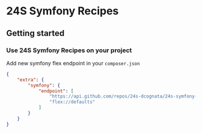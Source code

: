 # 24S Symfony Recipes



## Getting started

### Use 24S Symfony Recipes on your project

Add new symfony flex endpoint in your `composer.json`

```json
{
    "extra": {
        "symfony": {
            "endpoint": [
                "https://api.github.com/repos/24s-dcognata/24s-symfony-recipes/contents/index.json",
                "flex://defaults"
            ]
        }
    }
}
```
